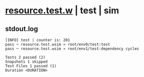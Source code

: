 # [resource.test.w](../../../../../tests/valid/resource.test.w) | test | sim

## stdout.log
```log
[INFO] test | counter is: 201
pass ─ resource.test.wsim » root/env0/test:test             
pass ─ resource.test.wsim » root/env1/test:dependency cycles

Tests 2 passed (2)
Snapshots 1 skipped
Test Files 1 passed (1)
Duration <DURATION>
```


